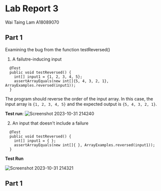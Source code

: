 # Lab Report 3
Wai Taing Lam A18089070
## Part 1

Examining the bug from the function testReversed()

1. A failutre-inducing input

```
  @Test
  public void testReversed() {
    int[] input1 = {1, 2, 3, 4, 5};
    assertArrayEquals(new int[]{5, 4, 3, 2, 1}, ArrayExamples.reversed(input1));
  }
```

The program should reverse the order of the input array. In this case, the input array is ```{1, 2, 3, 4, 5}``` and the expected output is ```{5, 4, 3, 2, 1}```.

**Test run**:
![Screenshot 2023-10-31 214240](https://github.com/TimothyLam727/cse15l-lab-reports/assets/146874935/f1d0bd8d-07f8-489e-a463-fcec37167cd6)


2. An input that doesn't include a failure

```
  @Test
  public void testReversed() {
    int[] input1 = { };
    assertArrayEquals(new int[]{ }, ArrayExamples.reversed(input1));
  }
```


**Test Run**

![Screenshot 2023-10-31 214321](https://github.com/TimothyLam727/cse15l-lab-reports/assets/146874935/719e22d3-e8a2-4f0b-9157-4e87f780fa09)

## Part 1
